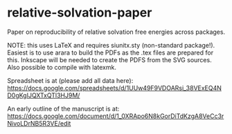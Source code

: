 # relative-solvation-paper
Paper on reproducibility of relative solvation free energies across packages.

NOTE: this uses LaTeX and requires siunitx.sty (non-standard package!).
Easiest is to use arara to build the PDFs as the .tex files are prepared for
this.  Inkscape will be needed to create the PDFS from the SVG sources.
Also possible to compile with latexmk.

Spreadsheet is at (please add all data here):
https://docs.google.com/spreadsheets/d/1UUw49F9VDOARsi_38VExEQ4ND0gKgIJQXTxQTl3HJ9M/

An early outline of the manuscript is at:
https://docs.google.com/document/d/1_0XRApo6N8kGorDiTdKzgA8VeCc3rNivoLDrNB5R3VE/edit
